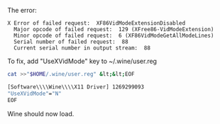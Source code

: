 The error:
```
X Error of failed request:  XF86VidModeExtensionDisabled
  Major opcode of failed request:  129 (XFree86-VidModeExtension)
  Minor opcode of failed request:  6 (XF86VidModeGetAllModeLines)
  Serial number of failed request:  88
  Current serial number in output stream:  88
```
To fix, add "UseXVidMode" key to ~/.wine/user.reg
```sh
cat >>"$HOME/.wine/user.reg" &lt;&lt;EOF

[Software\\\\Wine\\\\X11 Driver] 1269299093
"UseXVidMode"="N"
EOF
```
Wine should now load.